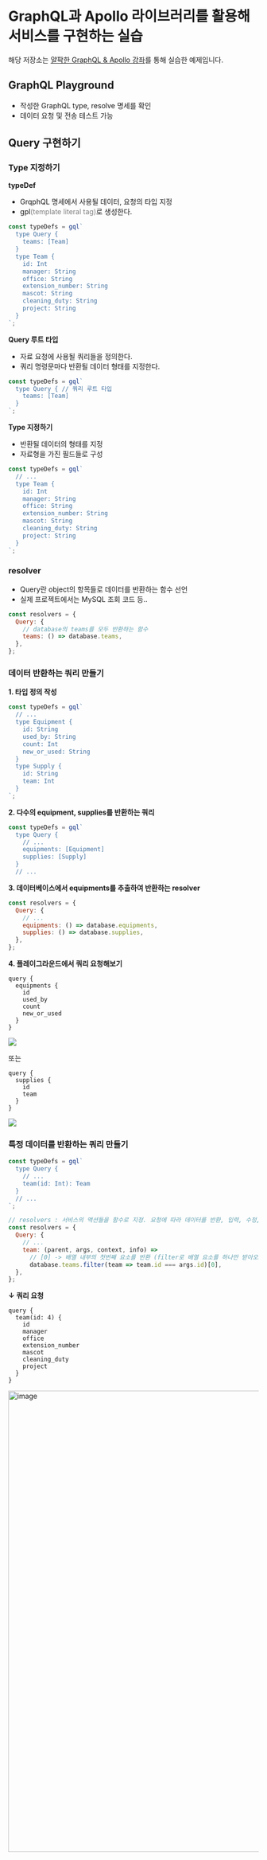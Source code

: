# GraphQL과 Apollo 라이브러리를 활용해 서비스를 구현하는 실습

해당 저장소는 [얄팍한 GraphQL & Apollo 강좌](https://www.yalco.kr/lectures/graphql-apollo/)를 통해 실습한 예제입니다.

## GraphQL Playground

- 작성한 GraphQL type, resolve 명세를 확인
- 데이터 요청 및 전송 테스트 가능

## Query 구현하기

### Type 지정하기

**typeDef**

- GrqphQL 명세에서 사용될 데이터, 요청의 타입 지정
- gpl<span style="color: gray">(template literal tag)</span>로 생성한다.

```js
const typeDefs = gql`
  type Query {
    teams: [Team]
  }
  type Team {
    id: Int
    manager: String
    office: String
    extension_number: String
    mascot: String
    cleaning_duty: String
    project: String
  }
`;
```

**Query 루트 타입**

- 자료 요청에 사용될 쿼리들을 정의한다.
- 쿼리 명령문마다 반환될 데이터 형태를 지정한다.

```js
const typeDefs = gql`
  type Query { // 쿼리 루트 타입
    teams: [Team]
  }
`;
```

**Type 지정하기**

- 반환될 데이터의 형태를 지정
- 자료형을 가진 필드들로 구성

```js
const typeDefs = gql`
  // ...
  type Team {
    id: Int
    manager: String
    office: String
    extension_number: String
    mascot: String
    cleaning_duty: String
    project: String
  }
`;
```

### resolver

- Query란 object의 항목들로 데이터를 반환하는 함수 선언
- 실제 프로젝트에서는 MySQL 조회 코드 등..

```js
const resolvers = {
  Query: {
    // database의 teams를 모두 반환하는 함수
    teams: () => database.teams,
  },
};
```

### 데이터 반환하는 쿼리 만들기

**1. 타입 정의 작성**

```js
const typeDefs = gql`
  // ...
  type Equipment {
    id: String
    used_by: String
    count: Int
    new_or_used: String
  }
  type Supply {
    id: String
    team: Int
  }
`;
```

**2. 다수의 equipment, supplies를 반환하는 쿼리**

```js
const typeDefs = gql`
  type Query {
    // ...
    equipments: [Equipment]
    supplies: [Supply]
  }
  // ...
```

**3. 데이터베이스에서 equipments를 추출하여 반환하는 resolver**

```js
const resolvers = {
  Query: {
    // ...
    equipments: () => database.equipments,
    supplies: () => database.supplies,
  },
};
```

**4. 플레이그라운드에서 쿼리 요청해보기**

```
query {
  equipments {
    id
    used_by
    count
    new_or_used
  }
}
```

![](https://user-images.githubusercontent.com/72931773/173052846-ae4664b4-d30c-4497-b7ad-40426717f4f4.png)

또는

```
query {
  supplies {
    id
    team
  }
}
```

![](https://user-images.githubusercontent.com/72931773/173052873-6364ecd1-1524-42b1-bde6-26755accfa8f.png)

### 특정 데이터를 반환하는 쿼리 만들기

```js
const typeDefs = gql`
  type Query {
    // ...
    team(id: Int): Team
  }
  // ...
`;

// resolvers : 서비스의 액션들을 함수로 지정. 요청에 따라 데이터를 반환, 입력, 수정, 삭제한다.
const resolvers = {
  Query: {
    // ...
    team: (parent, args, context, info) =>
      // [0] -> 배열 내부의 첫번째 요소를 반환 (filter로 배열 요소를 하나만 받아오도록 설정했으므로 첫번째 요소만 반환하면 됨)
      database.teams.filter(team => team.id === args.id)[0],
  },
};
```

**↓ 쿼리 요청**

```
query {
  team(id: 4) {
    id
    manager
    office
    extension_number
    mascot
    cleaning_duty
    project
  }
}
```

<img width="927" alt="image" src="https://user-images.githubusercontent.com/72931773/173052697-7bf7a93a-1b94-4c55-aee2-dcdb05ce2519.png">
